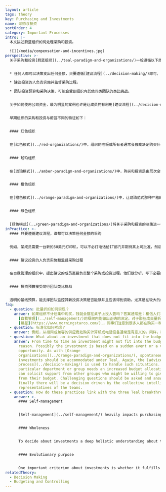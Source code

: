 ```yaml
---
layout: article
tags: theory
key: Purchasing and Investments
name: 采购与投资
sortOrder: 4
category: Important Processes
intro: |-
  本文描述蔚蓝组织如何处理采购和投资。

  ![](/media/compensation-and-incentives.jpg)
perspective: >-
  关于采购和投资[蔚蓝组织](../teal-paradigm-and-organizations/)一般遵循以下原则：


  * 任何人都可以决策支出任何金额，只要遵循[建议流程](../decision-making/)即可。

  * 建议投资的人负责实施并监督采购过程。

  * 团队投资预算和采购决策，可能会受到组织内其他同类团队的类比挑战。


  关于如何使用公司资金，最为明显的案例也许是让成员拥有利用[建议流程](../decision-making/)做出决策的权力。在[自我管理](../self-management/)的组织中，不存在授权限制，也没有专门的采购部门。成员或团队可以在不需要任何人批准的前提下，通过自发分析，制定必要的规范，访问供应商并与之谈判，甚至在需要时从银行获得融资。


  早期组织的采购和投资与蔚蓝不同的特征如下：


  #### 红色组织


  在[红色模式](../red-organizations/)中，组织的老板或所有者通常会独裁决定购买什么或投资哪里。通常没有正式的文件化过程。投资是基于老板的偏好，甚至是冲动性的。


  #### 琥珀组织


  在[琥珀模式](../amber-paradigm-and-organizations/)中，购买和投资是由层次金字塔结构中高层的专门成员，按照简单但严格的规则进行决策。伴随着中长期规划的引入和实施，投资不再像红色那么冲动。采购本身可以在组织的较低层次进行，只要遵循预制的规则。通常设计一些确保遵守这些规则的控制机制。


  #### 橙色组织


  在[橙色模式](../orange-paradigm-and-organizations/)中，让琥珀范式那种严格的规则变得更加开放和流动。为了支持创新，出现了可以质疑或改变规则的可能性。组织的部分部门可以得到授权自行决定在给定预算范围内的采购和投资。这种 [橙色的突破性自我责任制](../orange-paradigm-and-organizations/)，是将投资决策分配到组织内部（例如项目中）以实现更多更快创新的重要一步。在橙色组织，分布式投资决策是可以接受的，只要能遵循最高管理层制定的总体方向，团队能达成预期结果即可。一个经理的授权可能被定义在10万美元之内，经理要花费10万美元以上就需要上司批准。无论金额多少，采购订单通常必须通过一个中央采购部门集中实施，该部门负责协调与供应商的关系并进行谈判。


  #### 绿色组织


  [绿色模式](../green-paradigm-and-organizations/)将关于采购和投资的决策进一步推到了一线成员身上。[橙色组织](../orange-paradigm-and-organizations/)那种自上而下的规划，在绿色中通过采用运营专家支撑的自下而上流程而得到丰富。[绿色的突破性授权机制](../green-paradigm-and-organizations/)可以激发团队的创造力和责任感，在预算范围内和组织的价值体系内，授予团队层面的购买或投资决策权得到了扩展。大多数组织仍然设有授权限制。绿色引入了更加去中心化或更分布式的采购过程（通常由软件工具支持），用来加快决策过程，并提高运营团队的灵活性。
inPractice: >-
  #### 只要遵循建议流程，谁都可以决策任何金额的采购


  例如，某成员需要一台新的50美元打印机，可以不必打电话给IT部门并期待其上司批准，然后等上几天或几周收到打印机。他可以直接到特定的商店或网站购买打印机。原则上，任何人都可以花任何数量的钱，前提是他在做决定之前征求了必要的建议；购买规模越大，通常参与[建议流程](../decision-making/)的人就越多。在等级制组织中，当工程师通过分析选择机器型号时，工人经常会不喜欢新机器，于是会在学习如何操作新机器时拖拖拉拉。如果是一线采用自己选择的型号，就不会有这种对改变的阻力。不同组织在如何实施建议流程方面可能会有所不同，有些组织采用正式的书面规则，另一些组织则采用非正式的临时方式。但无论最终选择何种具体做法，本质都是基于透明度和信任。


  #### 建议投资的人负责实施和监督采购过程


  在自我管理的组织中，提出建议的成员直接负责整个采购或投资过程。他们做分析，写下必要的规格，访问供应商并与其谈判，并在需要时从银行获得资金。这并不一定意味着发起者一定要亲身去完成所有的步骤，但至少他自始至终都要负起责任。


  #### 投资预算接受同行团队类比挑战


  透明的基线预算，能支撑团队监控其新投资决策是否能够并且应该得到资助，尤其是在较大的组织中更是如此。蔚蓝组织的不同之处是，投资预算不是由更高级别的管理层负责提出或确认批准。投资决策在团队中自然出现。团队基于面向实际情况的假设，决定在某个计划期间需要购买什么。如果收集到的数据能与收入预期持平并且看起来合理，就可以确定这个投资预算。只要实施了[建议流程](../decision-making/)，任何符合建议流程的投资决策都不需要进一步调查或批准。比如，[晨星公司](https://www.morningstarco.com/)每年都会举行密集的预算规划会议，每个团队都会向一组同类团队提出投资计划，征求他们的建议。成果不佳的团队可能会面临这样的挑战：他们被督促反思，增加投资是否真是解决眼前课题的最佳方式。
faq:
  - question: 批量折扣如何实现？
    answer: 如果组织不计划集中购买，钱就会摆在桌子上没人管吗？答案通常是：相信人们在
      [自我管理](../self-management/)的框架内能做出正确的决定。对于那些成交量折扣大到不容放弃的商品，从同一家供应商购买的不同特点同事会自动选择协作，以最大限度地提高购买力。在一家番茄加工公司
      [晨星](https://www.morningstarco.com/),，同事们注意到很多人都在购买一种可以防止螺母和螺栓意外松动的螺纹锁固胶，有几十种不同的规格和不同的供应商。分散采购不仅损失了大量的折扣，而且不协调的采购产生了不必要的官僚作风，因为食品行业的法规要求工人们在材料安全数据表中，认真跟踪每一种螺纹锁固胶的规格。于是某个时候，一名工人建议说，自己可以每季度在工厂里走一次，问问同事们是否想通过自己来订购这个商品。另一个类似的解决方案也自然的出现在购买包装材料方面，其数量折扣也得到迅速增加。当协作带来价值时，人们就自主的启动协作。
  - question: 标准化如何考虑？
    answer: 例如，从相同或兼容的供应商处购买计算机或电话设备通常是有意义的。同样，我们可以简单地信任[建议流程](../decision-making/)的自动功效。一个秘书如果要给自己买一台新电脑，除非她非常精通硬件和软件规格，否则她很可能会向知识渊博的成员寻求建议，以确保该电脑更容易适配于其他IT设备。在这种情况下，没有必要由中央部门强制指定行动标准。在更复杂的情况下需要指定标准时，必会有人站出来召集一个小组来调查此事并定义标准。
  - question: What about an investment that does not fit into the budget?
    answer: From time to time an investment might not fit into the budget for some
      reason. Possibly the investment is based on a sudden event or a valuable
      opportunity. As with [Orange
      organisations](../orange-paradigm-and-organizations/), spontaneous
      investments should be accommodated under Teal. Again, the [advice
      process](../decision-making/) is used to handle such situations. If a
      particular department or group needs an increased budget allocation, they
      can solicit support from other groups who might be willing to give a piece
      from their budget. Challenging questions should be asked and answered, but
      finally there will be a decision driven by the collective intelligence of
      representatives of the teams.
  - question: How do these practices link with the three Teal breakthroughs?
    answer: >-
      #### Self-management


      [Self-management](../self-management/) heavily impacts purchasing and investments. Every employee is enabled to take action and innovate in his working context. Investments are initiated from where they are needed. The [advice process](../decision-making/) creates a deeper understanding of the impacts of investments. The localized responsibility for purchasing leads to a greater satisfaction about what is bought because the user defines the specifications.


      #### Wholeness


      To decide about investments a deep holistic understanding about the inter-dependencies and reach of a decision is necessary. The [advice process](../decision-making/) creates a wide transparency about the impacts of an investment. Especially when it is a bigger amount of money, it is essential to understand the company's financial situation and investment impacts on others as a whole.


      #### Evolutionary purpose


      One important criterion about investments is whether it fulfills an [evolutionary purpose](../evolutionary-purpose/). Distributed investment decisions empower those sensing the organization's purpose to act in a way to serve that purpose.
relatedTheory:
  - Decision Making
  - Budgeting and Controlling
---
```

